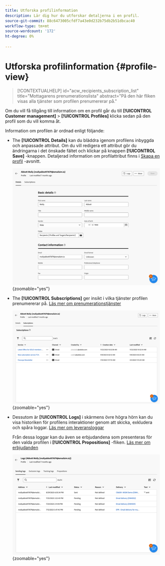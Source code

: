 ```yaml
---
title: Utforska profilinformation
description: Lär dig hur du utforskar detaljerna i en profil.
source-git-commit: 88c6473005cfdf7a43e0d232b75db2b51dbcac40
workflow-type: tm+mt
source-wordcount: '172'
ht-degree: 0%

---
```


# Utforska profilinformation {#profile-view}

>[!CONTEXTUALHELP]
>id="acw_recipients_subscription_list"
>title="Mottagarens prenumerationslista"
>abstract="På den här fliken visas alla tjänster som profilen prenumererar på."

Om du vill få tillgång till information om en profil går du till **[!UICONTROL Customer management]** > **[!UICONTROL Profiles]** klicka sedan på den profil som du vill komma åt.

Information om profilen är ordnad enligt följande:

* The **[!UICONTROL Details]** kan du bläddra igenom profilens inbyggda och anpassade attribut. Om du vill redigera ett attribut gör du ändringarna i det önskade fältet och klickar på knappen **[!UICONTROL Save]** -knappen. Detaljerad information om profilattribut finns i [Skapa en profil](create-profile.md) -avsnitt.

  ![](assets/profile-details.png){zoomable=&quot;yes&quot;}

* The **[!UICONTROL Subscriptions]** ger insikt i vilka tjänster profilen prenumererar på. [Läs mer om prenumerationstjänster](manage-services.md)

  ![](assets/profile-subscriptions.png){zoomable=&quot;yes&quot;}

* Dessutom är **[!UICONTROL Logs]** i skärmens övre högra hörn kan du visa historiken för profilens interaktioner genom att skicka, exkludera och spåra loggar. [Läs mer om leveransloggar](../monitor/delivery-logs.md)

  Från dessa loggar kan du även se erbjudandena som presenteras för den valda profilen i **[!UICONTROL Propositions]** -fliken. [Läs mer om erbjudanden](../msg/offers.md)

  ![](assets/profile-logs.png){zoomable=&quot;yes&quot;}
